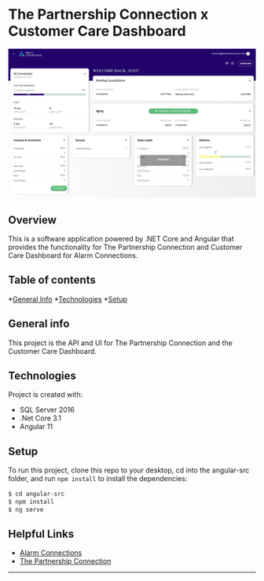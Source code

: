 # The Partnership Connection x Customer Care Dashboard

![Algorithm schema](./images/ScreenCaptureThePartnershipConnection-login.png)

## Overview

This is a software application powered by .NET Core and Angular that provides the functionality for The Partnership Connection and Customer Care Dashboard for Alarm Connections.

## Table of contents

*[General Info](#general-info)
*[Technologies](#technologies)
*[Setup](#setup)

## General info
This project is the API and UI for The Partnership Connection and the Customer Care Dashboard.

## Technologies
Project is created with:
* SQL Server 2016
* .Net Core 3.1
* Angular 11

## Setup
To run this project, clone this repo to your desktop, cd into the angular-src folder, and run `npm install` to install the dependencies:

```
$ cd angular-src
$ npm install
$ ng serve
```

## Helpful Links

* [Alarm Connections](https://www.alarmconnections.com/)
* [The Partnership Connection](https://www.thepartnershipconnection.com/login)

- - -
